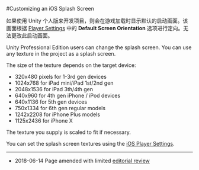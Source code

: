 #Customizing an iOS Splash Screen

如果使用 Unity 个人版来开发项目，则会在游戏加载时显示默认的启动画面。该画面根据 [Player Settings](class-PlayerSettings.html) 中的 __Default Screen Orientation__ 选项进行定向。无法更改此启动画面。

Unity Professional Edition users can change the splash screen. You can use any texture in the project as a splash screen. 

The size of the texture depends on the target device:

* 320x480 pixels for 1-3rd gen devices
* 1024x768 for iPad mini/iPad 1st/2nd gen
* 2048x1536 for iPad 3th/4th gen
* 640x960 for 4th gen iPhone / iPod devices 
* 640x1136 for 5th gen devices
* 750x1334 for 6th gen regular models
* 1242x2208 for iPhone Plus models
* 1125x2436 for iPhone X


The texture you supply is scaled to fit if necessary. 

You can set the splash screen textures using the [iOS Player Settings](class-PlayerSettings.html).

---

* <span class="page-edit">2018-06-14 Page amended with limited [editorial review](DocumentationEditorialReview.html)
</span>
